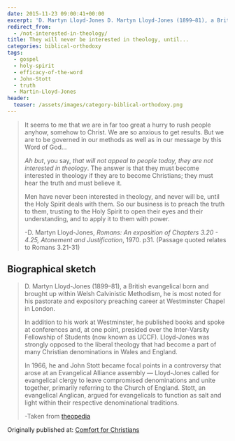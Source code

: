 ```yaml
---
date: 2015-11-23 09:00:41+00:00
excerpt: 'D. Martyn Lloyd-Jones D. Martyn Lloyd-Jones (1899–81), a British evangelical born and brought up within Welsh Calvinistic Methodism, he is most noted for his  pastorate and expository preaching career at Westminster Chapel in London. Lloyd-Jones was strongly opposed to the liberal theology that had become a part of many Christian denominations in Wales and England. [...]'
redirect_from:
  - /not-interested-in-theology/
title: They will never be interested in theology, until...
categories: biblical-orthodoxy
tags:
  - gospel
  - holy-spirit
  - efficacy-of-the-word
  - John-Stott
  - truth
  - Martin-Lloyd-Jones
header:
  teaser: /assets/images/category-biblical-orthodoxy.png
---
```


<blockquote>
  It seems to me that we are in far too great a hurry to rush people anyhow, somehow to Christ.  We are so anxious to get results.  But we are to be governed in our methods as well as in our message by this Word of God…
  
  _Ah but_, you say, _that will not appeal to people today, they are not interested in theology_.  The answer is that they must become interested in theology if they are to become Christians; they must hear the truth and must believe it.
  
  Men have never been interested in theology, and never will be, until the Holy Spirit deals with them.  So our business is to preach the truth to them, trusting to the Holy Spirit to open their eyes and their understanding, and to apply it to them with power.
  
  -D. Martyn Lloyd-Jones, _Romans: An exposition of Chapters 3.20 - 4.25, Atonement and Justification_, 1970. p31.  (Passage quoted relates to Romans 3.21-31)
</blockquote>





## Biographical sketch





<blockquote>
  D. Martyn Lloyd-Jones (1899–81), a British evangelical born and brought up within Welsh Calvinistic Methodism, he is most noted for his pastorate and expository preaching career at Westminster Chapel in London.
  
  In addition to his work at Westminster, he published books and spoke at conferences and, at one point, presided over the Inter-Varsity Fellowship of Students (now known as UCCF). Lloyd-Jones was strongly opposed to the liberal theology that had become a part of many Christian denominations in Wales and England.
  
  In 1966, he and John Stott became focal points in a controversy that arose at an Evangelical Alliance assembly — Lloyd-Jones called for evangelical clergy to leave compromised denominations and unite together, primarily referring to the Church of England. Stott, an evangelical Anglican, argued for evangelicals to function as salt and light within their respective denominational traditions.
  
  -Taken from [theopedia](http://www.theopedia.com/martyn-lloyd-jones)
</blockquote>

<div>Originally published at: <a href='http://www.alecsatin.com/'>Comfort for Christians</a></div>
